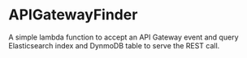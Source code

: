 # APIGatewayFinder
A simple lambda function to accept an API Gateway event and query Elasticsearch index and DynmoDB table to serve the REST call.
